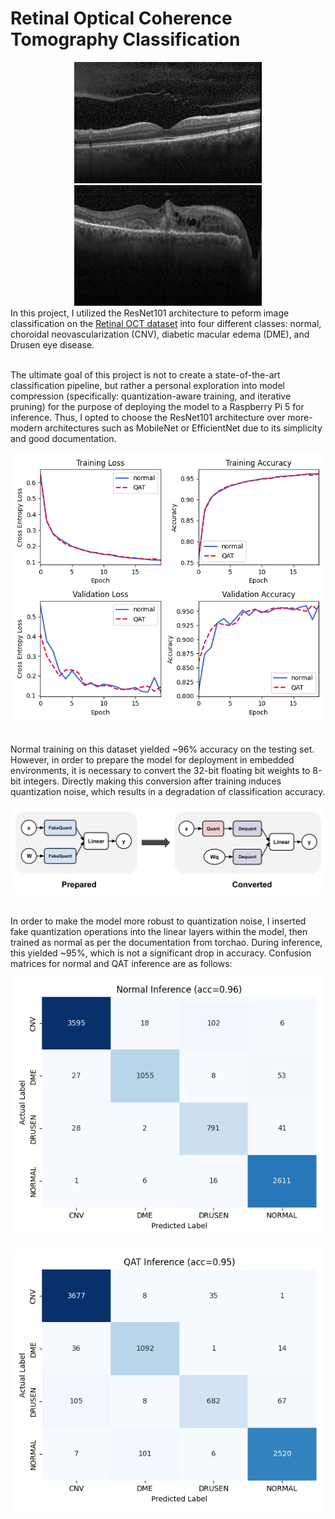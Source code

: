 <h1>Retinal Optical Coherence Tomography Classification</h1>
<div align='center'>
    <img src = "data_train/NORMAL/NORMAL-1384-1.jpeg" width=300px>
    <img src = "data_train/CNV/CNV-13823-1.jpeg" width=300px>
</div>

<div>
    In this project, I utilized the ResNet101 architecture to peform image classification on the <a href="https://www.kaggle.com/datasets/paultimothymooney/kermany2018">Retinal OCT dataset</a> into four different classes: normal, choroidal neovascularization (CNV), diabetic macular edema (DME), and Drusen eye disease.
</div></br>

<p>
    The ultimate goal of this project is not to create a state-of-the-art classification pipeline, but rather a personal exploration into model compression (specifically: quantization-aware training, and iterative pruning) for the purpose of deploying the model to a Raspberry Pi 5 for inference. Thus, I opted to choose the ResNet101 architecture over more-modern architectures such as MobileNet or EfficientNet due to its simplicity and good documentation. 
</p>
<div align="center">
    <img src="figures/normal_metrics.png"></br></br>
</div>
<p>
    Normal training on this dataset yielded ~96% accuracy on the testing set. However, in order to prepare the model for deployment in embedded environments, it is necessary to convert the 32-bit floating bit weights to 8-bit integers. Directly making this conversion after training induces quantization noise, which results in a degradation of classification accuracy. 
</p>

<div align="center">
    <img src="figures/qat_diagram.png" ></br></br>
</div>

<p>
   In order to make the model more robust to quantization noise, I inserted fake quantization operations into the linear layers within the model, then trained as normal as per the documentation from torchao. During inference, this yielded ~95%, which is not a significant drop in accuracy. Confusion matrices for normal and QAT inference are as follows:
</p>


<div align="center">
    <img src="figures/normal_confusion_matrix.png" width=500px></br></br>
</div>

<div align="center">
    <img src="figures/qat_confusion_matrix.png" width=500px></br></br>
</div>
